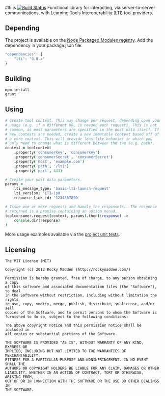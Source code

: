 #lti.js [![Build Status](https://travis-ci.org/rockymadden/lti.js.png?branch=master)](http://travis-ci.org/rockymadden/lti.js)
Functional library for interacting, via server-to-server communications, with Learning Tools Interoperability (LTI) tool providers.

## Depending
The project is available on the [Node Packaged Modules registry](https://npmjs.org/package/lti). Add the dependency in your package.json file:

```javascript
"dependencies": {
	"lti": "0.0.x"
}
```

## Building
```shell
npm install
grunt
```

## Using
```coffeescript
# Create tool context. This may change per request, depending upon your
# usage (e.g. if a different URL is needed each request). This is not
# common, as most parameters are specified in the post data itself. If
# new contexts are needed, create a new immutable context based off of
# a core context. This will provide lens-like behavior in which you
# only need to change what is different between the two (e.g. path).
context = toolcontext
	.property('consumerKey', 'consumerKey')
	.property('consumerSecret', 'consumerSecret')
	.property('host', 'example.com')
	.property('path', '/lti')
	.property('port', 443)

# Create your post data parameters. 
params =
	lti_message_type: 'basic-lti-launch-request'
	lti_version: 'LTI-1p0'
	resource_link_id: '1234567890'

# Issue one or more requests and handle the response(s). The response
# returned is a promise containing an option monad.
toolconsumer.request(context, params).then((response) ->
	console.dir(response)
)
```
More usage examples available via the [project unit tests](https://github.com/rockymadden/lti.js/tree/master/source/test/coffeescript/lib).

## Licensing
```
The MIT License (MIT)

Copyright (c) 2013 Rocky Madden (http://rockymadden.com/)

Permission is hereby granted, free of charge, to any person obtaining a copy
of this software and associated documentation files (the "Software"), to deal
in the Software without restriction, including without limitation the rights
to use, copy, modify, merge, publish, distribute, sublicense, and/or sell
copies of the Software, and to permit persons to whom the Software is
furnished to do so, subject to the following conditions:

The above copyright notice and this permission notice shall be included in
all copies or substantial portions of the Software.

THE SOFTWARE IS PROVIDED "AS IS", WITHOUT WARRANTY OF ANY KIND, EXPRESS OR
IMPLIED, INCLUDING BUT NOT LIMITED TO THE WARRANTIES OF MERCHANTABILITY,
FITNESS FOR A PARTICULAR PURPOSE AND NONINFRINGEMENT. IN NO EVENT SHALL THE
AUTHORS OR COPYRIGHT HOLDERS BE LIABLE FOR ANY CLAIM, DAMAGES OR OTHER
LIABILITY, WHETHER IN AN ACTION OF CONTRACT, TORT OR OTHERWISE, ARISING FROM,
OUT OF OR IN CONNECTION WITH THE SOFTWARE OR THE USE OR OTHER DEALINGS IN
THE SOFTWARE.
```